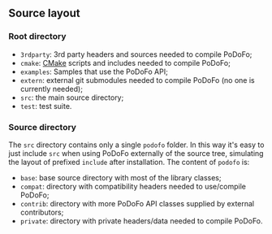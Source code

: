 ## Source layout

### Root directory

- `3rdparty`: 3rd party headers and sources needed to compile PoDoFo;
- `cmake`: [CMake](https://cmake.org/) scripts and includes needed to compile PoDoFo;
- `examples`: Samples that use the PoDoFo API;
- `extern`: external git submodules needed to compile PoDoFo (no one is currently needed);
- `src`: the main source directory;
- `test`: test suite.

### Source directory
The `src` directory contains only a single `podofo` folder.
In this way it's easy to just include `src` when using PoDoFo
externally of the source tree, simulating the layout of prefixed
`include` after installation. The content of `podofo` is:

- `base`: base source directory with most of the library classes;
- `compat`: directory with compatibility headers needed to use/compile PoDoFo;
- `contrib`: directory with more PoDoFo API classes supplied by external contributors;
- `private`: directory with private headers/data needed to compile PoDoFo.
